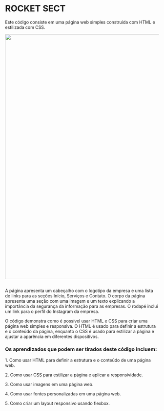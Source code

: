 # ROCKET SECT

Este código consiste em uma página web simples construída com HTML e estilizada com CSS.
<p>  </p>

<p align="center"> 
<img src="https://user-images.githubusercontent.com/113460644/234934117-45769b39-d2ac-4161-9213-b6b27851e7de.png" width="800rem">
</p>

##

<p>A página apresenta um cabeçalho com o logotipo da empresa e uma lista de links para as seções Início, Serviços e Contato. 
O corpo da página apresenta uma seção com uma imagem e um texto explicando a importância da segurança da informação para as empresas. 
O rodapé inclui um link para o perfil do Instagram da empresa.</p>

<p>O código demonstra como é possível usar HTML e CSS para criar uma página web simples e responsiva. 
O HTML é usado para definir a estrutura e o conteúdo da página, enquanto o CSS é usado para estilizar a 
página e ajustar a aparência em diferentes dispositivos.</p>

### Os aprendizados que podem ser tirados deste código incluem:

<p>1. Como usar HTML para definir a estrutura e o conteúdo de uma página web.</p></p>
<p>2. Como usar CSS para estilizar a página e aplicar a responsividade.</p>
<p>3. Como usar imagens em uma página web.</p>
<p>4. Como usar fontes personalizadas em uma página web.</p>
<p>5. Como criar um layout responsivo usando flexbox.</p>
